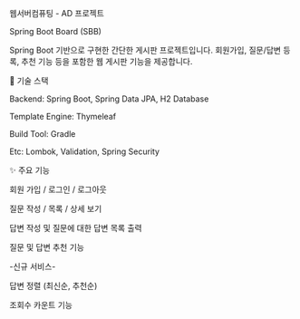 웹서버컴퓨팅 - AD 프로젝트


Spring Boot Board (SBB)

Spring Boot 기반으로 구현한 간단한 게시판 프로젝트입니다. 회원가입, 질문/답변 등록, 추천 기능 등을 포함한 웹 게시판 기능을 제공합니다.

🔧 기술 스택

Backend: Spring Boot, Spring Data JPA, H2 Database

Template Engine: Thymeleaf

Build Tool: Gradle

Etc: Lombok, Validation, Spring Security


✨ 주요 기능

회원 가입 / 로그인 / 로그아웃

질문 작성 / 목록 / 상세 보기

답변 작성 및 질문에 대한 답변 목록 출력

질문 및 답변 추천 기능



-신규 서비스-

답변 정렬 (최신순, 추천순)

조회수 카운트 기능

